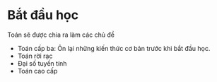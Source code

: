 # Bắt đầu học

Toán sẽ được chia ra làm các chủ đề

- Toán cấp ba: Ôn lại những kiến thức cơ bản trước khi bắt đầu học.
- Toán rời rạc
- Đại số tuyến tính
- Toán cao cấp
